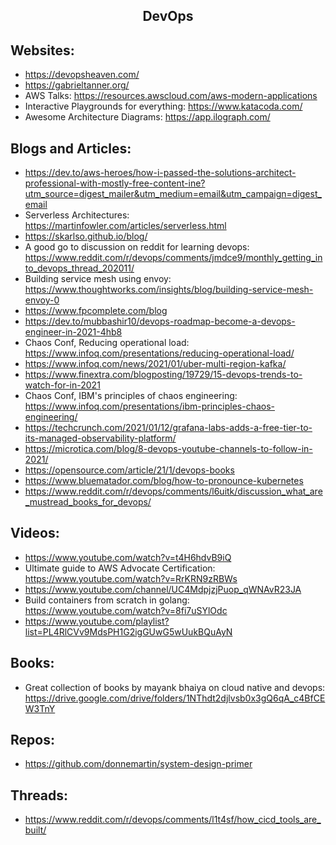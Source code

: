 <h2 align="center">DevOps</h2>

## Websites:
 * https://devopsheaven.com/
 * https://gabrieltanner.org/
 * AWS Talks: https://resources.awscloud.com/aws-modern-applications
 * Interactive Playgrounds for everything: https://www.katacoda.com/
 * Awesome Architecture Diagrams: https://app.ilograph.com/

## Blogs and Articles:
 * https://dev.to/aws-heroes/how-i-passed-the-solutions-architect-professional-with-mostly-free-content-ine?utm_source=digest_mailer&utm_medium=email&utm_campaign=digest_email
 * Serverless Architectures: https://martinfowler.com/articles/serverless.html
 * https://skarlso.github.io/blog/
 * A good go to discussion on reddit for learning devops: https://www.reddit.com/r/devops/comments/jmdce9/monthly_getting_into_devops_thread_202011/
 * Building service mesh using envoy: https://www.thoughtworks.com/insights/blog/building-service-mesh-envoy-0
 * https://www.fpcomplete.com/blog
 * https://dev.to/mubbashir10/devops-roadmap-become-a-devops-engineer-in-2021-4hb8
 * Chaos Conf, Reducing operational load: https://www.infoq.com/presentations/reducing-operational-load/
 * https://www.infoq.com/news/2021/01/uber-multi-region-kafka/
 * https://www.finextra.com/blogposting/19729/15-devops-trends-to-watch-for-in-2021
 * Chaos Conf, IBM's principles of chaos engineering: https://www.infoq.com/presentations/ibm-principles-chaos-engineering/
 * https://techcrunch.com/2021/01/12/grafana-labs-adds-a-free-tier-to-its-managed-observability-platform/
 * https://microtica.com/blog/8-devops-youtube-channels-to-follow-in-2021/
 * https://opensource.com/article/21/1/devops-books
 * https://www.bluematador.com/blog/how-to-pronounce-kubernetes
 * https://www.reddit.com/r/devops/comments/l6uitk/discussion_what_are_mustread_books_for_devops/

## Videos:
 * https://www.youtube.com/watch?v=t4H6hdvB9iQ
 * Ultimate guide to AWS Advocate Certification: https://www.youtube.com/watch?v=RrKRN9zRBWs
 * https://www.youtube.com/channel/UC4MdpjzjPuop_qWNAvR23JA
 * Build containers from scratch in golang: https://www.youtube.com/watch?v=8fi7uSYlOdc
 * https://www.youtube.com/playlist?list=PL4RlCVv9MdsPH1G2igGUwG5wUukBQuAyN

## Books:
 * Great collection of books by mayank bhaiya on cloud native and devops: https://drive.google.com/drive/folders/1NThdt2djlvsb0x3gQ6qA_c4BfCEW3TnY

## Repos:
 * https://github.com/donnemartin/system-design-primer

## Threads:
 * https://www.reddit.com/r/devops/comments/l1t4sf/how_cicd_tools_are_built/
